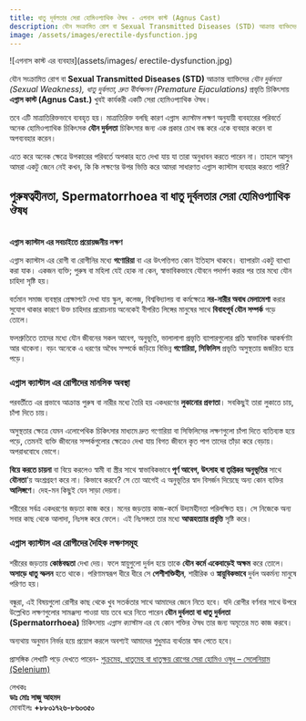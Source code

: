 ```yaml
---
title: ধাতু দূর্বলতার সেরা হোমিওপ্যাথিক ঔষধ - এগনাস কাস্ট (Agnus Cast)
description: যৌন সংক্রামিত রোগ বা Sexual Transmitted Diseases (STD) আক্রান্ত ব্যাক্তিদের যৌন দুর্বলতা (Sexual Weakness), ধাতু দুর্বলতা, দ্রুত বীর্যস্ফলন (Premature Ejaculations) প্রভৃতি চিকিৎসায় এগ্নাস কাস্ট (Agnus Cast.) খুবই কার্যকরী একটি সেরা হোমিওপ্যাথিক ঔষধ।
image: /assets/images/erectile-dysfunction.jpg
---
```

![এগনাস কাস্ট এর ব্যবহার](assets/images/ erectile-dysfunction.jpg)

যৌন সংক্রামিত রোগ বা <strong>Sexual Transmitted Diseases (STD)</strong> আক্রান্ত ব্যাক্তিদের <em>যৌন দুর্বলতা (Sexual Weakness), ধাতু দুর্বলতা, দ্রুত বীর্যস্ফলন (Premature Ejaculations)</em> প্রভৃতি চিকিৎসায় <strong>এগ্নাস কাস্ট (Agnus Cast.)</strong> খুবই কার্যকরী একটি সেরা হোমিওপ্যাথিক ঔষধ।

তবে এটি মাত্রাতিরিক্তভাবে ব্যবহৃত হয়। মাত্রাতিরিক্ত বলছি কারণ এগ্নাস<em> ক্যাস্টাস</em> লক্ষণ অনুযায়ী ব্যবহারের পরিবর্তে অনেক হোমিওপ্যাথিক চিকিৎসক <strong>যৌন দুর্বলতা</strong> চিকিৎসার জন্য এক প্রকার চোখ বন্ধ করে একে ব্যবহার করেন বা অপব্যবহার করেন।

এতে করে অনেক ক্ষেত্রে উপকারের পরিবর্তে অপকার হতে দেখা যায় যা তারা অনুধাবন করতে পারেন না। তাহলে আসুন আমরা একটু জেনে নেই কখন, কি কি লক্ষণের উপর ভিত্তি করে আমরা সাধারণত এগ্নাস ক্যাস্টাস ব্যবহার করতে পারি?

<h2>পুরুষত্বহীনতা, Spermatorrhoea বা ধাতু দূর্বলতার সেরা হোমিওপ্যাথিক ঔষধ</h2>
<br>
<b>এগ্নাস ক্যাস্টাস এর সবচাইতে প্রয়োয়জনীয় লক্ষণ</b>

এগ্নাস ক্যাস্টাস এর রোগী বা রোগীনির মধ্যে <strong>গণোরিয়া</strong> বা এর উৎপত্তিগত কোন ইতিহাস থাকবে। ব্যাপারটা একটু ব্যাখ্যা করা যাক। একজন ব্যক্তি; পুরুষ বা মহিলা যেই হোক না কেন, স্বাভাবিকভাবে যৌবনে পদার্পণ করার পর তার মধ্যে যৌন চাহিদা সৃষ্টি হয়।

বর্তমান সমাজ ব্যবস্থার প্রেক্ষাপটে দেখা যায় স্কুল, কলেজ, বিশ্ববিদ্যালয় বা কর্মক্ষেত্রে <strong>নর-নারীর অবাধ মেলামেশা</strong> করার সুযোগ থাকার কারণে উক্ত চাহিদার প্ররোচনায় অনেকেই বীপরিত লিঙ্গের মানুষের সাথে <strong>বিবাহপূর্ব যৌন সম্পর্ক</strong> গড়ে তোলে।

ফলশ্রুতিতে তাদের মধ্যে যৌন জীবনের সকল আবেগ, অনুভূতি, ভালালাগা প্রভৃতি ব্যাপারগুলোর প্রতি স্বাভাবিক আকর্ষণটা আর থাকেনা। বড়ং অনেকে এ ধরণের অবৈধ সম্পর্কে জড়িয়ে বিভিন্ন <strong>গণোরিয়া, সিফিলিস</strong> প্রভৃতি অসুস্থতায় জর্জরিত হয়ে পড়ে।

<h3>এগ্নাস ক্যাস্টাস এর রোগীদের মানসিক অবস্থা</h3>

পরবর্তীতে এর প্রভাবে আক্রান্ত পুরুষ বা নারীর মধ্যে তৈরি হয় একধরণের <strong>লুকানোর প্রবণতা</strong>। সবকিছুই তারা লুকাতে চায়, চাঁপা দিতে চায়।

অসুস্থতার ক্ষেত্রে যেমন এলোপেথিক চিকিৎসার মাধ্যমে দ্রুত গণোরিয়া বা সিফিলিসের লক্ষণগুলো চাঁপা দিতে ব্যতিব্যস্ত হয়ে পড়ে, তেমনই ব্যক্তি জীবনের সম্পর্কগুলোর ক্ষেত্রেও দেখা যায় বিগত জীবনে কৃত পাপ তাদের তাঁড়া করে বেড়ায়। অপরাধবোধে ভোগে।

<strong>বিয়ে করতে চায়না</strong> বা বিয়ে করলেও স্বামী বা স্ত্রীর সাথে স্বাভাবিকভাবে<strong> পূর্ণ আবেগ, উৎসাহ বা তৃপ্তিকর অনুভূতির</strong> সাথে <strong>যৌনতা</strong>'য় অংশ্রগ্রহণ করে না। কিভাবে করবে? সে তো আগেই এ অনুভূতির স্বাদ বিসর্জন দিয়েছে অন্য কোন ব্যক্তির <strong>আলিঙ্গণে</strong>। দেহ-মন কিছুই যেন সাড়া দেয়না।

শরীরের সর্বত্র একধরণের জড়তা কাজ করে। মনের জড়তায় কাজ-কর্মে উদ্যমহীনতা পরিলক্ষিত হয়। সে নিজেকে অন্য সবার কাছ থেকে আলাদা, নিঃসঙ্গ করে ফেলে। এই নিঃসঙ্গতা তার মধ্যে <strong>আত্মহত্যার প্রবৃত্তি</strong> সৃষ্টি করে।

<h3>এগ্নাস ক্যাস্টাস এর রোগীদের দৈহিক লক্ষণসমূহ</h3>

শরীরের জড়তায় <strong>কোষ্ঠবদ্ধতা</strong> দেখা দেয়। ফলে স্নায়ুগুলো দুর্বল হয়ে তাকে <strong>যৌন কর্মে একেবাড়েই অক্ষম</strong> করে তোলে। <strong>অসাড়ে ধাতু স্ফলন</strong> হতে থাকে। পরিণামস্বরূপ ধীরে ধীরে সে <strong>পেশীশক্তিহীন</strong>, শারীরিক ও <strong>স্নায়ুবিকভাবে</strong> দুর্বল অকর্মন্য মানুষে পরিণত হয়।

বন্ধুরা, এই বিষয়গুলো রোগীর কাছ থেকে খুব সতর্কতার সাথে আমাদের জেনে নিতে হবে। যদি রোগীর বর্ণনার সাথে উপরে উল্লেখিত লক্ষণগুলোর সামঞ্জস্য পাওয়া যায় তবে ধরে নিতে পারেন <strong>যৌন দুর্বলতা বা ধাতু দুর্বলতা (Spermatorrhoea)</strong> চিকিৎসায়<em> এগ্নাস ক্যাস্টাস</em> এর যে কোন শক্তির ঔষধ তার জন্য অমৃতের মত কাজ করবে।

অন্যথায় অনুমান নির্ভর হয়ে প্রয়োগ করলে অবশ্যই আমাদের শুধুমাত্র ব্যর্থতার স্বাদ পেতে হবে।

প্রাসঙ্গিক লেখাটি পড়ে দেখতে পারেন- <a href="https://blog.jannathomeo.org/premature-ejaculation-treatment">শুক্রমেহ, ধাতুমেহ বা ধাতুক্ষয় রোগের সেরা হোমিও ওষুধ – সেলেনিয়াম (Selenium)</a>

লেখকঃ<br>
<strong>ডাঃ মোঃ সাজু আহমদ</strong><br>
মোবাইলঃ <strong>+৮৮০১৭২৬-৮৬০৩৫০</strong>
